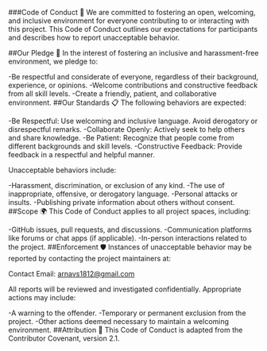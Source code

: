 ###Code of Conduct 🌟
We are committed to fostering an open, welcoming, and inclusive environment for everyone contributing to or interacting with this project. This Code of Conduct outlines our expectations for participants and describes how to report unacceptable behavior.

##Our Pledge 🤝
In the interest of fostering an inclusive and harassment-free environment, we pledge to:

-Be respectful and considerate of everyone, regardless of their background, experience, or opinions.
-Welcome contributions and constructive feedback from all skill levels.
-Create a friendly, patient, and collaborative environment.
##Our Standards 📋
The following behaviors are expected:

-Be Respectful: Use welcoming and inclusive language. Avoid derogatory or disrespectful remarks.
-Collaborate Openly: Actively seek to help others and share knowledge.
-Be Patient: Recognize that people come from different backgrounds and skill levels.
-Constructive Feedback: Provide feedback in a respectful and helpful manner.

Unacceptable behaviors include:

-Harassment, discrimination, or exclusion of any kind.
-The use of inappropriate, offensive, or derogatory language.
-Personal attacks or insults.
-Publishing private information about others without consent.
##Scope 🌍
This Code of Conduct applies to all project spaces, including:

-GitHub issues, pull requests, and discussions.
-Communication platforms like forums or chat apps (if applicable).
-In-person interactions related to the project.
##Enforcement 🛡️
Instances of unacceptable behavior may be reported by contacting the project maintainers at:

Contact Email: arnavs1812@gmail.com

All reports will be reviewed and investigated confidentially. Appropriate actions may include:

-A warning to the offender.
-Temporary or permanent exclusion from the project.
-Other actions deemed necessary to maintain a welcoming environment.
##Attribution 📜
This Code of Conduct is adapted from the Contributor Covenant, version 2.1.
